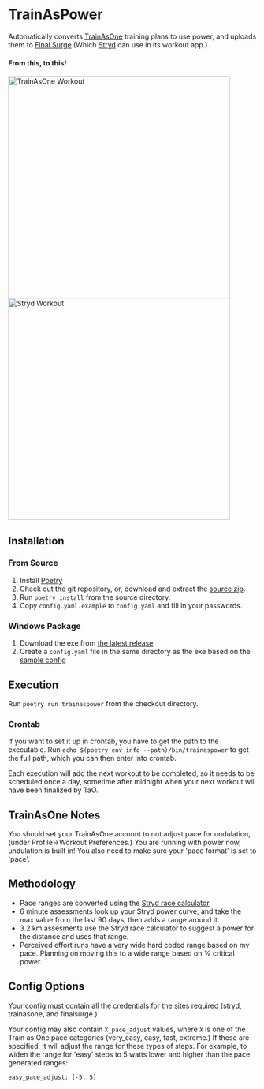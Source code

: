 # TrainAsPower

Automatically converts [TrainAsOne](https://www.trainasone.com) training plans to use power, and uploads them to [Final 
Surge](https://finalsurge.com) (Which [Stryd](https://stryd.com) can use in its workout app.)

#### From this, to this!

<p float="left">
    <img src="https://gazpachoking.github.io/trainaspower/taoworkout.png" height="450" alt="TrainAsOne Workout">
    <img src="https://gazpachoking.github.io/trainaspower/strydworkout.png" height="450" alt="Stryd Workout">
</p>


## Installation

### From Source

1. Install [Poetry](https://python-poetry.org/docs/#installation)
1. Check out the git repository, or, download and extract the [source zip](https://github.com/gazpachoking/trainaspower/archive/master.zip).
1. Run `poetry install` from the source directory.
1. Copy `config.yaml.example` to `config.yaml` and fill in your passwords.

### Windows Package
1. Download the exe from [the latest release](https://github.com/gazpachoking/trainaspower/releases)
1. Create a `config.yaml` file in the same directory as the exe based on the [sample config](https://github.com/gazpachoking/trainaspower/blob/master/config.yaml.example)


## Execution

Run `poetry run trainaspower` from the checkout directory. 

### Crontab
If you want to set it up in crontab, you have to get the path to the executable.
Run `echo $(poetry env info --path)/bin/trainaspower` to get the full path, which you can then enter into crontab.

Each execution will add the next workout to be completed, so it needs to be scheduled once a day, sometime after
midnight when your next workout will have been finalized by TaO.

## TrainAsOne Notes
You should set your TrainAsOne account to not adjust pace for undulation, (under Profile->Workout Preferences.)
You are running with power now, undulation is built in! You also need to make sure your 'pace format' is set to 'pace'. 

## Methodology
- Pace ranges are converted using the [Stryd race calculator](https://www.stryd.com/powercenter/tools)
- 6 minute assessments look up your Stryd power curve, and take the max value from the last 90 days,
then adds a range around it.
- 3.2 km assesments use the Stryd race calculator to suggest a power for the distance and uses that range.
- Perceived effort runs have a very wide hard coded range based on my pace. Planning on moving this to a wide
range based on % critical power.

## Config Options

Your config must contain all the credentials for the sites required (stryd, trainasone, and finalsurge.)

Your config may also contain `X_pace_adjust` values, where `X` is one of the Train as One pace categories
(very_easy, easy, fast, extreme.) If these are specified, it will adjust the range for these types of steps.
For example, to widen the range for 'easy' steps to 5 watts lower and higher than the pace generated ranges:

```
easy_pace_adjust: [-5, 5]
```